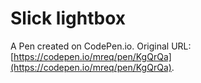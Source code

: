 # Slick lightbox

A Pen created on CodePen.io. Original URL: [https://codepen.io/mreq/pen/KgQrQa](https://codepen.io/mreq/pen/KgQrQa).

